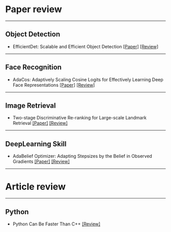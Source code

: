 # Paper review

---

## Object Detection
- EfficientDet: Scalable and Efficient Object Detection [[Paper]](https://arxiv.org/abs/1911.09070) [[Review]](https://github.com/dsskim/review/blob/master/Papers/ObjectDetection/EfficientDet.md)

---

## Face Recognition
- AdaCos: Adaptively Scaling Cosine Logits for Effectively Learning Deep Face Representations [[Paper]](https://arxiv.org/abs/1905.00292) [[Review]](https://github.com/dsskim/review/blob/master/Papers/FaceRecognition/AdaCos.md)

---

## Image Retrieval
- Two-stage Discriminative Re-ranking for Large-scale Landmark Retrieval [[Paper]](https://arxiv.org/abs/2003.11211) [[Review]](https://github.com/dsskim/review/blob/master/Papers/ImageRetrieval/Two-stage_Discriminative_Re-ranking_for_Large-scale_Landmark_Retrieval.md)

---

## DeepLearning Skill
- AdaBelief Optimizer: Adapting Stepsizes by the Belief in Observed Gradients [[Paper]](https://arxiv.org/abs/2010.07468) [[Review]](https://github.com/dsskim/review/blob/master/Papers/Skill/AdaBelief.md)


---

# Article review

---

## Python
- Python Can Be Faster Than C++ [[Review]](https://github.com/dsskim/review/blob/master/Article/Python/numba.md)